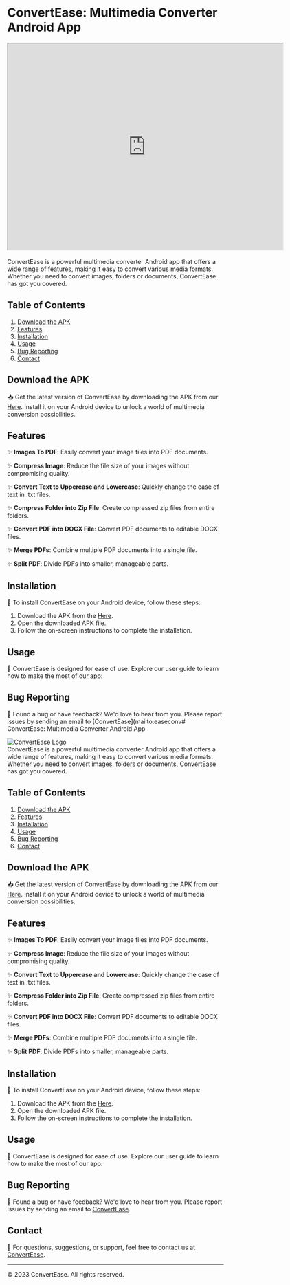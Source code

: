 # ConvertEase: Multimedia Converter Android App

<iframe src="https://drive.google.com/file/d/1YBo78T9qnrEOwrDSLPxvYBT01N637nKc/preview" width="640" height="480" allow="autoplay"></iframe>
&nbsp;
&nbsp;
<br/>
ConvertEase is a powerful multimedia converter Android app that offers a wide range of features, making it easy to convert various media formats. Whether you need to convert images, folders or documents, ConvertEase has got you covered.

## Table of Contents

1. [Download the APK](#download-the-apk)
2. [Features](#features)
3. [Installation](#installation)
4. [Usage](#usage)
5. [Bug Reporting](#bug-reporting)
6. [Contact](#contact)

## Download the APK

📥 Get the latest version of ConvertEase by downloading the APK from our [Here](https://your-app-download-link.com). Install it on your Android device to unlock a world of multimedia conversion possibilities.

## Features

✨ **Images To PDF**: Easily convert your image files into PDF documents.

✨ **Compress Image**: Reduce the file size of your images without compromising quality.

✨ **Convert Text to Uppercase and Lowercase**: Quickly change the case of text in .txt files.

✨ **Compress Folder into Zip File**: Create compressed zip files from entire folders.

✨ **Convert PDF into DOCX File**: Convert PDF documents to editable DOCX files.

✨ **Merge PDFs**: Combine multiple PDF documents into a single file.

✨ **Split PDF**: Divide PDFs into smaller, manageable parts.

## Installation

📲 To install ConvertEase on your Android device, follow these steps:

1. Download the APK from the [Here](https://your-app-download-link.com).
2. Open the downloaded APK file.
3. Follow the on-screen instructions to complete the installation.

## Usage

🚀 ConvertEase is designed for ease of use. Explore our user guide to learn how to make the most of our app:


## Bug Reporting

🐞 Found a bug or have feedback? We'd love to hear from you. Please report issues by sending an email to [ConvertEase](mailto:easeconv# ConvertEase: Multimedia Converter Android App

![ConvertEase Logo](https://drive.google.com/uc?export=view&id=1bXin5Fm40mgZrxGshN3QbKPw9DhcBCzl)
&nbsp;
&nbsp;
<br/>
ConvertEase is a powerful multimedia converter Android app that offers a wide range of features, making it easy to convert various media formats. Whether you need to convert images, folders or documents, ConvertEase has got you covered.

## Table of Contents

1. [Download the APK](#download-the-apk)
2. [Features](#features)
3. [Installation](#installation)
4. [Usage](#usage)
5. [Bug Reporting](#bug-reporting)
6. [Contact](#contact)

## Download the APK

📥 Get the latest version of ConvertEase by downloading the APK from our [Here](https://your-app-download-link.com). Install it on your Android device to unlock a world of multimedia conversion possibilities.

## Features

✨ **Images To PDF**: Easily convert your image files into PDF documents.

✨ **Compress Image**: Reduce the file size of your images without compromising quality.

✨ **Convert Text to Uppercase and Lowercase**: Quickly change the case of text in .txt files.

✨ **Compress Folder into Zip File**: Create compressed zip files from entire folders.

✨ **Convert PDF into DOCX File**: Convert PDF documents to editable DOCX files.

✨ **Merge PDFs**: Combine multiple PDF documents into a single file.

✨ **Split PDF**: Divide PDFs into smaller, manageable parts.

## Installation

📲 To install ConvertEase on your Android device, follow these steps:

1. Download the APK from the [Here](https://your-app-download-link.com).
2. Open the downloaded APK file.
3. Follow the on-screen instructions to complete the installation.

## Usage

🚀 ConvertEase is designed for ease of use. Explore our user guide to learn how to make the most of our app:


## Bug Reporting

🐞 Found a bug or have feedback? We'd love to hear from you. Please report issues by sending an email to [ConvertEase](mailto:easeconvert@gmail.com).

## Contact

📧 For questions, suggestions, or support, feel free to contact us at [ConvertEase](mailto:easeconvert@gmail.com).

---

© 2023 ConvertEase. All rights reserved.

